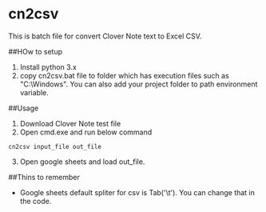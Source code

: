 # cn2csv
This is batch file for convert Clover Note text to Excel CSV.

##HOw to setup
1. Install python 3.x
2. copy cn2csv.bat file to folder which has execution files such as "C:\Windows". You can also add your project folder to path environment variable.

##Usage
1. Download Clover Note test file
2. Open cmd.exe and run below command
```
cn2csv input_file out_file
```
3. Open google sheets and load out_file.

##Thins to remember
* Google sheets default spliter for csv is Tab('\t'). You can change that in the code.
